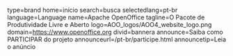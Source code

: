 type=brand
home=início
search=busca
selectedlang=pt-br
language=Language
name=Apache OpenOffice 
tagline=O Pacote de Produtividade Livre e Aberto
logo=AOO_logos/AOO4_website_logo.png
domain=https://www.openoffice.org
divid=bannera
announce=Saiba como PARTICIPAR do projeto
announceurl=/pt-br/participe.html
announcetip=Leia o anúncio
